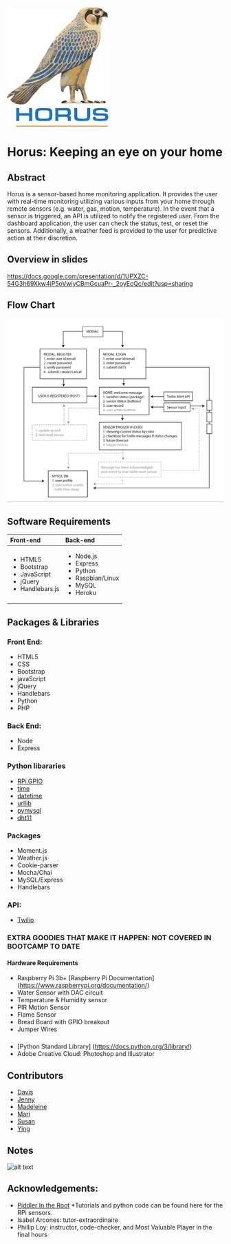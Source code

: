 ![logo](./public/assets/images/logos/logo.png)


# Horus: Keeping an eye on your home

## Abstract

Horus is a sensor-based home monitoring application. It provides the user with real-time monitoring utilizing various inputs from your home through remote sensors (e.g. water, gas, motion, temperature). In the event that a sensor is triggered, an API is utilized to notify the registered user. From the dashboard application, the user can check the status, test, or reset the sensors. Additionally, a weather feed is provided to the user for predictive action at their discretion.



## Overview in slides
https://docs.google.com/presentation/d/1UPXZC-54G3h69Xkw4jP5oVwiyCBmGcuaPr-_2oyEcQc/edit?usp=sharing


## Flow Chart

![Flow](./public/assets/images/Flow.PNG)


## Software Requirements

|     Front-end       |       Back-end     |
|:------------------- |:------------------ |
| <ul><li>HTML5</li><li>Bootstrap</li><li>JavaScript</li><li>jQuery</li><li>Handlebars.js</li></ul>| <ul><li>Node.js</li><li>Express</li><li>Python</li><li>Raspbian/Linux</li><li>MySQL</li><li>Heroku</li></ul> |


## Packages & Libraries


### Front End:

- HTML5
- CSS
- Bootstrap
- javaScript
- jQuery
- Handlebars
- Python
- PHP


### Back End:
- Node
- Express


### Python libararies
- [RPi.GPIO](https://pypi.org/project/RPi.GPIO/)
- [time](https://docs.python.org/3/library/time.html)
- [datetime](https://docs.python.org/3/library/datetime.html#module-datetime)
- [urllib](https://docs.python.org/3/library/urllib.html#module-urllib)
- [pymysql](https://pypi.org/project/PyMySQL/)
- [dht11](https://www.arduinolibraries.info/libraries/dht-sensor-library)


### Packages
- Moment.js
- Weather.js
- Cookie-parser
- Mocha/Chai
- MySQL/Express
- Handlebars


### API:

- [Twilio](https://www.twilio.com/docs/iam/api)


### EXTRA GOODIES THAT MAKE IT HAPPEN: NOT COVERED IN BOOTCAMP TO DATE

#### Hardware Requirements

- Raspberry Pi 3b+ [Raspberry Pi Documentation] (https://www.raspberrypi.org/documentation/)
- Water Sensor with DAC circuit
- Temperature & Humidity sensor
- PIR Motion Sensor
- Flame Sensor
- Bread Board with GPIO breakout 
- Jumper Wires

###
- [Python Standard Library] (https://docs.python.org/3/library/)
- Adobe Creative Cloud: Photoshop and Illustrator
 

## Contributors
- [Davis](https://github.com/daveyjonezz)
- [Jenny](https://github.com/jenshin75)
- [Madeleine](https://github.com/MadeleineKemeny)
- [Mari](https://github.com/Mari0203)
- [Susan](https://github.com/Sooze16)
- [Ying](https://github.com/yzhouyzhou)


## Notes
![alt text](public/assets/images/mySQLworkbench.jpg)



## Acknowledgements:

- [Piddler In the Root](https://www.piddlerintheroot.com/)
*Tutorials and python code can be found here for the RPi sensors.
- Isabel Arcones: tutor-extraordinaire
- Phillip Loy: instructor, code-checker, and Most Valuable Player in the final hours


